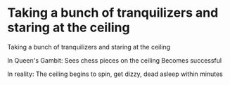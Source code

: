 # Taking a bunch of tranquilizers and staring at the ceiling

Taking a bunch of tranquilizers and staring at the ceiling

In Queen's Gambit:
Sees chess pieces on the ceiling
Becomes successful

In reality:
The ceiling begins to spin, get dizzy, 
dead asleep within minutes
